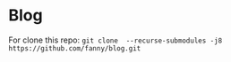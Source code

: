 # Blog

For clone this repo:
`git clone  --recurse-submodules -j8 https://github.com/fanny/blog.git`
